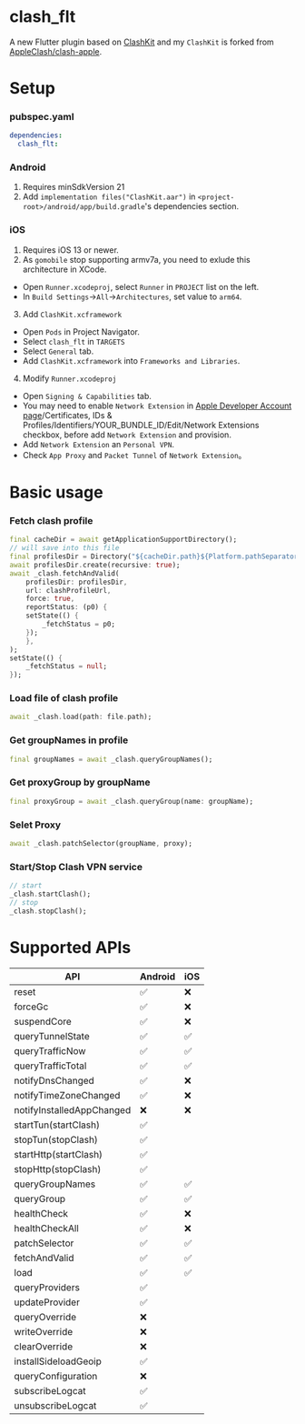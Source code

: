 # clash_flt

A new Flutter plugin based on [ClashKit](https://github.com/LondonX/clash-kit) and my `ClashKit` is forked from [AppleClash/clash-apple](https://github.com/AppleClash/clash-apple).

# Setup
### pubspec.yaml
```yaml
dependencies:
  clash_flt:
```
### Android
1. Requires minSdkVersion 21
2. Add `implementation files("ClashKit.aar")` in `<project-root>/android/app/build.gradle`'s dependencies section.
### iOS
1. Requires iOS 13 or newer.
2. As `gomobile` stop supporting armv7a, you need to exlude this architecture in XCode.
* Open `Runner.xcodeproj`, select `Runner` in `PROJECT` list on the left.
* In `Build Settings`->`All`->`Architectures`, set value to `arm64`.

3. Add `ClashKit.xcframework`
* Open `Pods` in Project Navigator.
* Select `clash_flt` in `TARGETS`
* Select `General` tab.
* Add `ClashKit.xcframework` into `Frameworks and Libraries`.

4. Modify `Runner.xcodeproj`
* Open `Signing & Capabilities` tab.
* You may need to enable `Network Extension` in [Apple Developer Account page](https://developer.apple.com/account/)/Certificates, IDs & Profiles/Identifiers/YOUR_BUNDLE_ID/Edit/Network Extensions checkbox, before add `Network Extension` and provision.
* Add `Network Extension` an `Personal VPN`.
* Check `App Proxy` and `Packet Tunnel` of `Network Extension`。

# Basic usage
### Fetch clash profile
```dart
final cacheDir = await getApplicationSupportDirectory();
// will save into this file
final profilesDir = Directory("${cacheDir.path}${Platform.pathSeparator}profiles");
await profilesDir.create(recursive: true);
await _clash.fetchAndValid(
    profilesDir: profilesDir,
    url: clashProfileUrl,
    force: true,
    reportStatus: (p0) {
    setState(() {
        _fetchStatus = p0;
    });
    },
);
setState(() {
    _fetchStatus = null;
});
```
### Load file of clash profile
```dart
await _clash.load(path: file.path);
```
### Get groupNames in profile
```dart
final groupNames = await _clash.queryGroupNames();
```
### Get proxyGroup by groupName
```dart
final proxyGroup = await _clash.queryGroup(name: groupName);
```
### Selet Proxy
```dart
await _clash.patchSelector(groupName, proxy);
```
### Start/Stop Clash VPN service
```dart
// start
_clash.startClash();
// stop
_clash.stopClash();
```

# Supported APIs
| API                       | Android | iOS |
| ------------------------- | ------- | --- |
| reset                     | ✅       | ❌   |
| forceGc                   | ✅       | ❌   |
| suspendCore               | ✅       | ❌   |
| queryTunnelState          | ✅       | ✅   |
| queryTrafficNow           | ✅       | ✅   |
| queryTrafficTotal         | ✅       | ✅   |
| notifyDnsChanged          | ✅       | ❌   |
| notifyTimeZoneChanged     | ✅       | ❌   |
| notifyInstalledAppChanged | ❌       | ❌   |
| startTun(startClash)      | ✅       |     |
| stopTun(stopClash)        | ✅       |     |
| startHttp(startClash)     | ✅       |     |
| stopHttp(stopClash)       | ✅       |     |
| queryGroupNames           | ✅       | ✅   |
| queryGroup                | ✅       | ✅   |
| healthCheck               | ✅       | ❌   |
| healthCheckAll            | ✅       | ❌   |
| patchSelector             | ✅       | ✅   |
| fetchAndValid             | ✅       | ✅   |
| load                      | ✅       | ✅   |
| queryProviders            | ✅       |     |
| updateProvider            | ✅       |     |
| queryOverride             | ❌       |     |
| writeOverride             | ❌       |     |
| clearOverride             | ❌       |     |
| installSideloadGeoip      | ✅       |     |
| queryConfiguration        | ❌       |     |
| subscribeLogcat           | ✅       |     |
| unsubscribeLogcat         | ✅       |     |